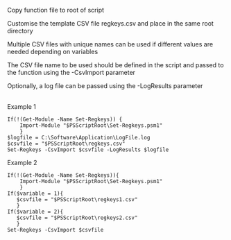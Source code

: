 Copy function file to root of script

Customise the template CSV file regkeys.csv and place in the same root directory

Multiple CSV files with unique names can be used if different values are needed depending on variables

The CSV file name to be used should be defined in the script and passed to the function using the -CsvImport parameter

Optionally, a log file can be passed using the -LogResults parameter

<br>
Example 1

    If(!(Get-Module -Name Set-Regkeys)) {
        Import-Module "$PSScriptRoot\Set-Regkeys.psm1"
        }
    $logfile = C:\Software\Application\LogFile.log
    $csvfile = "$PSScriptRoot\regkeys.csv"
    Set-Regkeys -CsvImport $csvfile -LogResults $logfile


Example 2

    If(!(Get-Module -Name Set-Regkeys)){
        Import-Module "$PSScriptRoot\Set-Regkeys.psm1"
        }
    If($variable = 1){
       $csvfile = "$PSScriptRoot\regkeys1.csv"
       }
    If($variable = 2){
       $csvfile = "$PSScriptRoot\regkeys2.csv"
       }
    Set-Regkeys -CsvImport $csvfile
